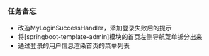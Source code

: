 ### 任务备忘

* 改造MyLoginSuccessHandler，添加登录失败后的提示
* 将[springboot-template-admin]模块的首页左侧导航菜单拆分出来
* 通过登录的用户信息渲染首页的菜单列表

